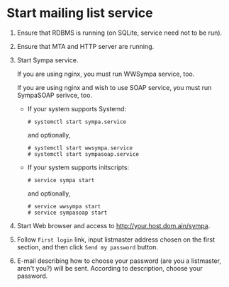 Start mailing list service
==========================

1. Ensure that RDBMS is running (on SQLite, service need not to be run).

2. Ensure that MTA and HTTP server are running.

3. Start Sympa service.

   If you are using nginx, you must run WWSympa service, too.

   If you are using nginx and wish to use SOAP service, you must run SympaSOAP serivce, too.

   * If your system supports Systemd:
     ```
     # systemctl start sympa.service
     ```
     and optionally,
     ```
     # systemctl start wwsympa.service
     # systemctl start sympasoap.service
     ```

   * If your system supports initscripts:
     ```
     # service sympa start
     ```
     and optionally,
     ```
     # service wwsympa start
     # service sympasoap start
     ```

4. Start Web browser and access to <http://your.host.dom.ain/sympa>.

5. Follow ``First login`` link, input listmaster address chosen on the
   first section, and then click ``Send my password`` button.

6. E-mail describing how to choose your password (are you a listmaster,
   aren't you?) will be sent.  According to description, choose your
   password.

